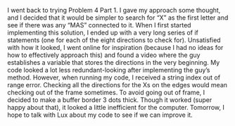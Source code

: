 I went back to trying Problem 4 Part 1. I gave my approach some thought, and I decided that it would be simpler to search for “X” as the first letter and see if there was any “MAS” connected to it. When I first started implementing this solution, I ended up with a very long series of if statements (one for each of the eight directions to check for). Unsatisfied with how it looked, I went online for inspiration (because I had no ideas for how to effectively approach this) and found a video where the guy establishes a variable that stores the directions in the very beginning. My code looked a lot less redundant-looking after implementing the guy’s method. However, when running my code, I received a string index out of range error. Checking all the directions for the Xs on the edges would mean checking out of the frame sometimes. To avoid going out of frame, I decided to make a buffer border 3 dots thick. Though it worked (super happy about that), it looked a little inefficient for the computer. Tomorrow, I hope to talk with Lux about my code to see if we can improve it.
